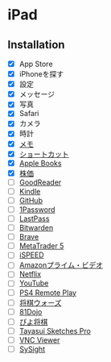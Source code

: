 # iPad

## Installation
* [x] App Store
* [x] iPhoneを探す
* [x] 設定
* [x] メッセージ
* [x] 写真
* [x] Safari
* [x] カメラ
* [x] 時計
* [x] [メモ](https://itunes.apple.com/jp/app/%E3%83%A1%E3%83%A2/id1110145109?mt=8)
* [x] [ショートカット](https://itunes.apple.com/jp/app/%E3%82%B7%E3%83%A7%E3%83%BC%E3%83%88%E3%82%AB%E3%83%83%E3%83%88/id915249334?mt=8)
* [x] [Apple Books](https://apps.apple.com/jp/app/apple-books/id364709193)
* [x] [株価](https://apps.apple.com/jp/app/%E6%A0%AA%E4%BE%A1/id1069512882)
* [ ] [GoodReader](https://apps.apple.com/jp/app/goodreader-pro-pdf-editor/id1451012117)
* [ ] [Kindle](https://itunes.apple.com/jp/app/kindle/id302584613?mt=8)
* [ ] [GitHub](https://apps.apple.com/jp/app/github/id1477376905)
* [ ] [1Password](https://itunes.apple.com/jp/app/1password/id568903335?mt=8)
* [ ] [LastPass](https://apps.apple.com/jp/app/lastpass-password-manager/id324613447)
* [ ] [Bitwarden](https://apps.apple.com/jp/app/bitwarden-%E3%83%91%E3%82%B9%E3%83%AF%E3%83%BC%E3%83%89%E3%83%9E%E3%83%8D%E3%83%BC%E3%82%B8%E3%83%A3%E3%83%BC/id1137397744)
* [ ] [Brave](https://apps.apple.com/jp/app/brave-%E9%AB%98%E9%80%9F%E3%81%AA%E3%83%97%E3%83%A9%E3%82%A4%E3%83%90%E3%82%B7%E3%83%BC%E4%BF%9D%E8%AD%B7%E3%83%96%E3%83%A9%E3%82%A6%E3%82%B6-%E6%A4%9C%E7%B4%A2-vpn/id1052879175)
* [ ] [MetaTrader 5](https://itunes.apple.com/jp/app/metatrader-5/id413251709?mt=8)
* [ ] [iSPEED](https://itunes.apple.com/jp/app/ispeed-for-ipad-%E6%A5%BD%E5%A4%A9%E8%A8%BC%E5%88%B8%E3%81%AE%E6%A0%AA%E3%82%A2%E3%83%97%E3%83%AA/id421798565?mt=8)
* [ ] [Amazonプライム・ビデオ](https://apps.apple.com/jp/app/amazon-%E3%83%97%E3%83%A9%E3%82%A4%E3%83%A0-%E3%83%93%E3%83%87%E3%82%AA/id545519333)
* [ ] [Netflix](https://apps.apple.com/jp/app/netflix/id363590051)
* [ ] [YouTube](https://itunes.apple.com/jp/app/youtube-%E8%A6%8B%E3%81%A6%E8%81%B4%E3%81%8F/id544007664?mt=8)
* [ ] [PS4 Remote Play](https://apps.apple.com/jp/app/ps4-remote-play/id1436192460)
* [ ] [将棋ウォーズ](https://apps.apple.com/jp/app/%E5%B0%86%E6%A3%8B%E3%82%A6%E3%82%A9%E3%83%BC%E3%82%BA/id496801169)
* [ ] [81Dojo](https://apps.apple.com/jp/app/%E6%97%A5%E6%9C%AC%E5%B0%86%E6%A3%8B%E9%80%A3%E7%9B%9F%E5%BE%8C%E6%8F%B4-%E3%83%AF%E3%83%BC%E3%83%AB%E3%83%89%E5%AF%BE%E5%B1%80%E5%A0%B4-81dojo/id1030985569)
* [ ] [ぴよ将棋](https://apps.apple.com/jp/app/%E3%81%B4%E3%82%88%E5%B0%86%E6%A3%8B/id1104881942)
* [ ] [Tayasui Sketches Pro](https://itunes.apple.com/jp/app/tayasui-sketches-pro/id671867510?mt=8)
* [ ] [VNC Viewer](https://itunes.apple.com/jp/app/vnc-viewer-remote-desktop/id352019548?mt=8)
* [ ] [SySight](https://itunes.apple.com/jp/app/sysight/id568731681?mt=8)

